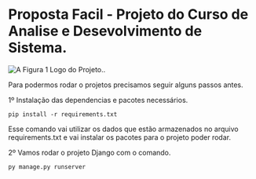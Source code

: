 # Proposta Facil - Projeto do Curso de Analise e Desevolvimento de Sistema.

![A Figura 1 Logo do Projeto.](https://github.com/Antonio-AF/PropostaFacil/blob/master/core/static/img/Logo.png?raw=true).

Para podermos rodar o projetos precisamos seguir alguns passos antes.

1º Instalação das dependencias e pacotes necessários.

 `pip install -r requirements.txt` 
 
 Esse comando vai utilizar os dados que estão armazenados no arquivo requirements.txt e vai instalar os pacotes para o projeto poder rodar.
 
 2º Vamos rodar o projeto Django com o comando.
 
 `py manage.py runserver`
